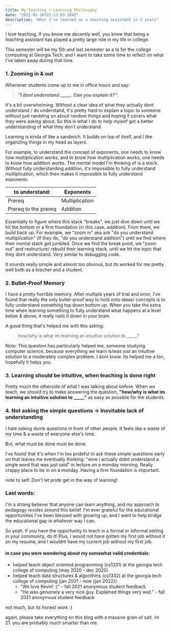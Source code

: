 ```yaml
---
title: My Teaching + Learning Philosophy 
date: "2022-01-16T22:13:03.284Z"
description: "What I've learned as a teaching assistant in 2 years"
---
```

I love teaching. If you know me decently well, you know that being a teaching assistant has played a pretty large role in my life in college. 

This semester will be my 5th and last semester as a ta for the college computing at Georgia Tech, and I want to take some time to reflect on what I've taken away during that time. 

### 1. Zooming in & out

Whenever students come up to me in office hours and say:
>  ***"I dont understand **_____**. Can you explain it?"***,

It's a bit overwhelming. Without a clear idea of what they actually dont understand / do understand, it's pretty hard to explain a topic to someone without just rambling on about random things and hoping it covers what they were asking about. So this is what I do to help myself get a better understanding of what they don't understand.

Learning is kinda of like a sandwich. It builds on top of itself, and I like organizing things in my head as layers. 

For example, to understand the concept of exponents, one needs to know how multiplication works, and to know how multiplication works, one needs to know how addition works. The mental model I'm thinking of is a stack. Without fully understanding addition, it's impossible to fully understand multiplication, which then makes it impossible to fully understand exponents.

| to understand:      | Exponents |
| ----------- | ----------- |
| Prereq      | Multiplication       |
| Prereq to the prereq   | Addition        |


Essentially to figure where this stack "breaks", we just dive down until we hit the bottom or a firm foundation (in this case, addition). From there, we build back up. For example, we "zoom in" aka ask "do you understand multiplication" (if they do, "do you understand addition") until we find where their mental stack got jumbled. Once we find the break point, we "zoom out" and restructure/ rebuild their learning stack, until we hit the topic that they dont understand. Very similar to debugging code.

It sounds really simple and almost too obvious, but its worked for me pretty well both as a teacher and a student.

### 2. Bullet-Proof Memory

I have a pretty horrible memory. After multiple years of trial and error, I've found that really the only bullet-proof way to hold onto ideas/ concepts is to fully understand something top down bottom up. When you take the extra time when learning something to fully understand what happens at a level below & above, it really nails it down in your brain. 

A good thing that's helped me with this asking: 
> how/why is what im learning an intuitive solution to _____? 

Note: This question has particularly helped me, someone studying computer science, because everything we learn is/was just an intuitive solution to a moderately complex problem. I dont know. Its helped me a ton, hopefully it helps you.

### 3. Learning should be intuitive, when teaching is done right

Pretty much the otherside of what I was talking about before. When we teach, we should try to make answering the question, **"how/why is what im learning an intuitive solution to _____"** as easy as possible for the students.

    
### 4. Not asking the simple questions -> Inevitable lack of understanding

I hate asking dumb questions in front of other people. It feels like a waste of my time & a waste of everyone else's time.

But, what must be done must be done.

I've found that it's when I'm too prideful to ask these simple questions early on that leaves me eventually thinking: "wow i actually didnt understand a single word that was just said" in lecture on a monday morning. Really crappy place to be in on a monday. Having a firm foundation is important. 

note to self: Don't let pride get in the way of learning!

### Last words:

I'm a strong believer that anyone can learn anything, and my approach to pedagogy revoles around this belief. I'm ever grateful for the educational opportunities I've been blessed with growing up, and I want to help bridge the educational gap in whatever way I can.

So yeah. If you have the opportunity to teach in a formal or informal setting in your community, do it! Plus, I would not have gotten my first job without it on my resume, and I wouldnt have my current job without my first job.

#### in case you were wondering about my somewhat valid credentials: 
- helped teach object oriented programming (cs1331) at the georgia tech college of computing (may 2020 - dec 2020)
- helped teach data structures & algorithms (cs1332) at the georgia tech college of computing (jan 2021 - now {jan 2022})
    - "We love Kevin! :)" - fall 2021 anonymous student feedback
    - "He was genuinely a very nice guy. Explained things very well." - fall 2021 anonymous student feedback

not much, but its honest work :)

again, please take everything on this blog with a massive grain of salt. im 21. you are probably much smarter than me.




